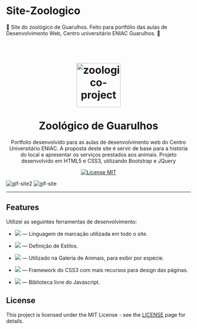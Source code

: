 # Site-Zoologico
🐒 Site do zoológico de Guarulhos. Feito para portfólio das aulas de Desenvolvimento Web, Centro universitário ENIAC Guarulhos. 🐨



<h1 align="center">
<br>
  <img src="https://scontent.fgru4-1.fna.fbcdn.net/v/t39.30808-6/313424793_2296183140536299_8007605085507218861_n.jpg?_nc_cat=101&ccb=1-7&_nc_sid=09cbfe&_nc_ohc=fynYhIVGBPQAX9eZeEl&_nc_ht=scontent.fgru4-1.fna&oh=00_AfDZNTvmkidXas5yr8eqJiOU8TGQEyv5ZIYvrGlInUTbrQ&oe=63665266" alt="zoologico-project" width="120">
<br>
<br>
Zoológico de Guarulhos
</h1>

<p align="center"> Portfolio desenvolvido para as aulas de desenvolvimento web do Centro Universitário ENIAC. A proposta deste site é servir de base para a história do local e apresentar os serviços prestados aos animais. Projeto desenvolvido em HTML5 e CSS3, utilizando Bootstrap e JQuery </p>

<p align="center">
  <a href="https://opensource.org/licenses/MIT">
    <img src="https://img.shields.io/badge/License-MIT-blue.svg" alt="License MIT">
  </a>
</p>

  ![gif-site2](https://user-images.githubusercontent.com/117206734/199379503-3fead8e2-512f-4786-9154-9fc8b7a33d51.gif)
  ![gif-site](https://user-images.githubusercontent.com/117206734/199379443-78102aab-212b-4280-8505-1a6e9384616a.gif)


<hr />

## Features
[//]: # (Add the features of your project here:)
Utilizei as seguintes ferramentas de desenvolvimento:

- <img src="https://img.shields.io/badge/HTML5-E34F26?style=for-the-badge&logo=html5&logoColor=white"> — Linguagem de marcação utilizada em todo o site.

- <img src="https://img.shields.io/badge/CSS3-1572B6?style=for-the-badge&logo=css3&logoColor=white"> — Definição de Estilos.

- <img src="https://img.shields.io/badge/JavaScript-F7DF1E?style=for-the-badge&logo=javascript&logoColor=black"> — Utilizado na Galeria de Animais, para exibir por espécie.

- <img src="https://img.shields.io/badge/Bootstrap-563D7C?style=for-the-badge&logo=bootstrap&logoColor=white"> — Framework do CSS3 com mais recursos para design das páginas. 

- <img src="https://img.shields.io/badge/jQuery-0769AD?style=for-the-badge&logo=jquery&logoColor=white"> — Biblioteca livre do Javascript.


## License

This project is licensed under the MIT License - see the [LICENSE](https://opensource.org/licenses/MIT) page for details. 

